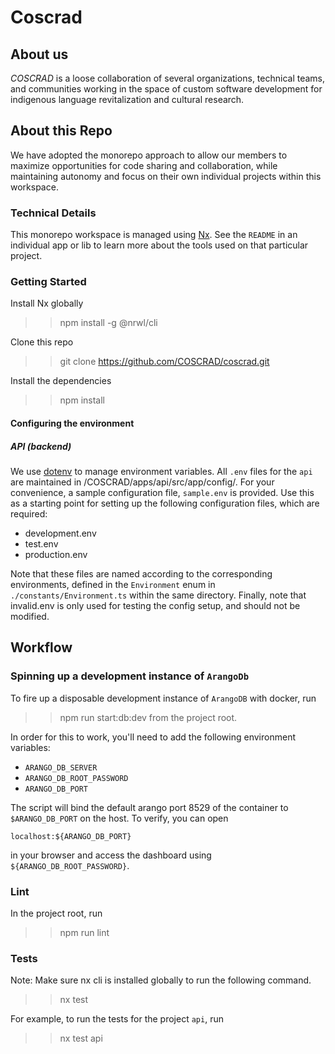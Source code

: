 # Coscrad

## About us

_COSCRAD_ is a loose collaboration of several organizations, technical teams, and communities working in the space of custom software development for indigenous language revitalization and cultural research.

<!-- TODO List member organizations \ projects -->

## About this Repo

We have adopted the monorepo approach to allow our members to maximize opportunities for code sharing and collaboration, while maintaining autonomy and focus on their own individual projects within this workspace.

### Technical Details

This monorepo workspace is managed using [Nx](https://nx.dev). See the `README` in an individual app or lib to learn more about the tools used on that particular project.

### Getting Started

Install Nx globally

>> npm install -g @nrwl/cli

Clone this repo
>> git clone https://github.com/COSCRAD/coscrad.git

Install the dependencies
>> npm install

#### Configuring the environment
##### API (backend)
We use [dotenv](https://www.npmjs.com/package/dotenv) to manage environment variables. All `.env` files for the `api` are maintained in 
/COSCRAD/apps/api/src/app/config/. For your convenience, a sample configuration file, `sample.env` is provided. Use this as a starting point for setting up the following configuration files, which are required:
- development.env
- test.env
- production.env

Note that these files are named according to the corresponding environments, defined in the `Environment` enum in `./constants/Environment.ts` within the same directory. Finally, note that invalid.env is only used for testing the config setup, and should not be modified. 

## Workflow

### Spinning up a development instance of `ArangoDb`

To fire up a disposable development instance of `ArangoDB` with docker, run

> > npm run start:db:dev
> > from the project root.

In order for this to work, you'll need to add the following environment variables:

- `ARANGO_DB_SERVER`
- `ARANGO_DB_ROOT_PASSWORD`
- `ARANGO_DB_PORT`

The script will bind the default arango port 8529 of the container to `$ARANGO_DB_PORT` on the host. To verify, you can open

```
localhost:${ARANGO_DB_PORT}
```

in your browser and access the dashboard using `${ARANGO_DB_ROOT_PASSWORD}`.

### Lint

In the project root, run

> > npm run lint

### Tests

Note: Make sure nx cli is installed globally to run the following command.

> > nx test <project-name>

For example, to run the tests for the project `api`, run

> > nx test api

<!-- TODO Add License info \ choose open source license -->

<!-- TODO Add getting started -->

<!-- TODO Add build instructions -->
